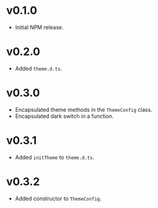 # v0.1.0

* Initial NPM release.

# v0.2.0

+ Added `theme.d.ts`.

# v0.3.0

* Encapsulated theme methods in the `ThemeConfig` class.
* Encapsulated dark switch in a function.

# v0.3.1

+ Added `initTheme` to `theme.d.ts`.

# v0.3.2

+ Added constructor to `ThemeConfig`.
